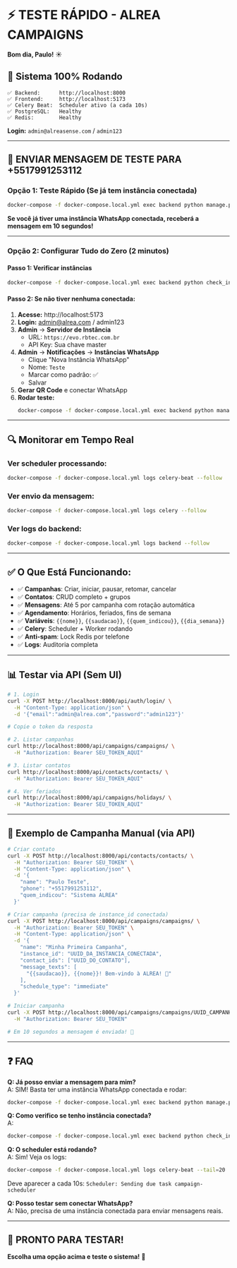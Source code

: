 # ⚡ TESTE RÁPIDO - ALREA CAMPAIGNS

**Bom dia, Paulo!** ☀️

## 🎯 Sistema 100% Rodando

```
✅ Backend:      http://localhost:8000
✅ Frontend:     http://localhost:5173
✅ Celery Beat:  Scheduler ativo (a cada 10s)
✅ PostgreSQL:   Healthy
✅ Redis:        Healthy
```

**Login:** `admin@alreasense.com` / `admin123`

---

## 📱 ENVIAR MENSAGEM DE TESTE PARA +5517991253112

### Opção 1: Teste Rápido (Se já tem instância conectada)

```bash
docker-compose -f docker-compose.local.yml exec backend python manage.py test_campaign_send
```

**Se você já tiver uma instância WhatsApp conectada, receberá a mensagem em 10 segundos!**

---

### Opção 2: Configurar Tudo do Zero (2 minutos)

#### Passo 1: Verificar instâncias
```bash
docker-compose -f docker-compose.local.yml exec backend python check_instances.py
```

#### Passo 2: Se não tiver nenhuma conectada:

1. **Acesse:** http://localhost:5173
2. **Login:** admin@alrea.com / admin123
3. **Admin** → **Servidor de Instância**
   - URL: `https://evo.rbtec.com.br`
   - API Key: Sua chave master
4. **Admin** → **Notificações** → **Instâncias WhatsApp**
   - Clique "Nova Instância WhatsApp"
   - Nome: `Teste`
   - Marcar como padrão: ✅
   - Salvar
5. **Gerar QR Code** e conectar WhatsApp
6. **Rodar teste:**
   ```bash
   docker-compose -f docker-compose.local.yml exec backend python manage.py test_campaign_send
   ```

---

## 🔍 Monitorar em Tempo Real

### Ver scheduler processando:
```bash
docker-compose -f docker-compose.local.yml logs celery-beat --follow
```

### Ver envio da mensagem:
```bash
docker-compose -f docker-compose.local.yml logs celery --follow
```

### Ver logs do backend:
```bash
docker-compose -f docker-compose.local.yml logs backend --follow
```

---

## ✅ O Que Está Funcionando:

- ✅ **Campanhas**: Criar, iniciar, pausar, retomar, cancelar
- ✅ **Contatos**: CRUD completo + grupos
- ✅ **Mensagens**: Até 5 por campanha com rotação automática
- ✅ **Agendamento**: Horários, feriados, fins de semana
- ✅ **Variáveis**: `{{nome}}`, `{{saudacao}}`, `{{quem_indicou}}`, `{{dia_semana}}`
- ✅ **Celery**: Scheduler + Worker rodando
- ✅ **Anti-spam**: Lock Redis por telefone
- ✅ **Logs**: Auditoria completa

---

## 📊 Testar via API (Sem UI)

```bash
# 1. Login
curl -X POST http://localhost:8000/api/auth/login/ \
  -H "Content-Type: application/json" \
  -d '{"email":"admin@alrea.com","password":"admin123"}'

# Copie o token da resposta

# 2. Listar campanhas
curl http://localhost:8000/api/campaigns/campaigns/ \
  -H "Authorization: Bearer SEU_TOKEN_AQUI"

# 3. Listar contatos
curl http://localhost:8000/api/contacts/contacts/ \
  -H "Authorization: Bearer SEU_TOKEN_AQUI"

# 4. Ver feriados
curl http://localhost:8000/api/campaigns/holidays/ \
  -H "Authorization: Bearer SEU_TOKEN_AQUI"
```

---

## 🎯 Exemplo de Campanha Manual (via API)

```bash
# Criar contato
curl -X POST http://localhost:8000/api/contacts/contacts/ \
  -H "Authorization: Bearer SEU_TOKEN" \
  -H "Content-Type: application/json" \
  -d '{
    "name": "Paulo Teste",
    "phone": "+5517991253112",
    "quem_indicou": "Sistema ALREA"
  }'

# Criar campanha (precisa de instance_id conectada)
curl -X POST http://localhost:8000/api/campaigns/campaigns/ \
  -H "Authorization: Bearer SEU_TOKEN" \
  -H "Content-Type: application/json" \
  -d '{
    "name": "Minha Primeira Campanha",
    "instance_id": "UUID_DA_INSTANCIA_CONECTADA",
    "contact_ids": ["UUID_DO_CONTATO"],
    "message_texts": [
      "{{saudacao}}, {{nome}}! Bem-vindo à ALREA! 🎉"
    ],
    "schedule_type": "immediate"
  }'

# Iniciar campanha
curl -X POST http://localhost:8000/api/campaigns/campaigns/UUID_CAMPANHA/start/ \
  -H "Authorization: Bearer SEU_TOKEN"

# Em 10 segundos a mensagem é enviada! 📱
```

---

## ❓ FAQ

**Q: Já posso enviar a mensagem para mim?**  
A: SIM! Basta ter uma instância WhatsApp conectada e rodar:
```bash
docker-compose -f docker-compose.local.yml exec backend python manage.py test_campaign_send
```

**Q: Como verifico se tenho instância conectada?**  
A: 
```bash
docker-compose -f docker-compose.local.yml exec backend python check_instances.py
```

**Q: O scheduler está rodando?**  
A: Sim! Veja os logs:
```bash
docker-compose -f docker-compose.local.yml logs celery-beat --tail=20
```
Deve aparecer a cada 10s: `Scheduler: Sending due task campaign-scheduler`

**Q: Posso testar sem conectar WhatsApp?**  
A: Não, precisa de uma instância conectada para enviar mensagens reais.

---

## 🚀 PRONTO PARA TESTAR!

**Escolha uma opção acima e teste o sistema!** 🎉

